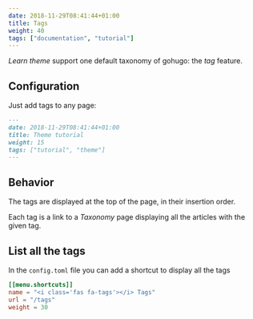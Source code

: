 ```yaml
---
date: 2018-11-29T08:41:44+01:00
title: Tags
weight: 40
tags: ["documentation", "tutorial"]
---
```


*Learn theme* support one default taxonomy of gohugo: the *tag* feature.

## Configuration 

Just add tags to any page: 

```markdown
---
date: 2018-11-29T08:41:44+01:00
title: Theme tutorial
weight: 15
tags: ["tutorial", "theme"] 
---
```

## Behavior


The tags are displayed at the top of the page, in their insertion order.

Each tag is a link to a *Taxonomy* page displaying all the articles with the given tag. 

## List all the tags

In the `config.toml`  file you can add a shortcut to display all the tags

```toml
[[menu.shortcuts]]
name = "<i class='fas fa-tags'></i> Tags"
url = "/tags"
weight = 30
```